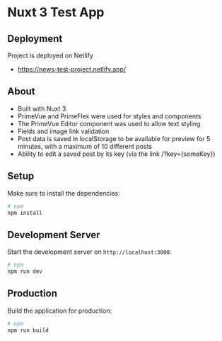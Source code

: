 # Nuxt 3 Test App

## Deployment

Project is deployed on Netlify

- https://news-test-project.netlify.app/

## About

 - Built with Nuxt 3 
 - PrimeVue and PrimeFlex were used for styles and components
 - The PrimeVue Editor component was used to allow text styling
 - Fields and image link validation
 - Post data is saved in localStorage to be available for preview for 5 minutes, with a maximum of 10 different posts
 - Ability to edit a saved post by its key (via the link /?key={someKey})

## Setup

Make sure to install the dependencies:

```bash
# npm
npm install

```

## Development Server

Start the development server on `http://localhost:3000`:

```bash
# npm
npm run dev

```

## Production

Build the application for production:

```bash
# npm
npm run build

```


